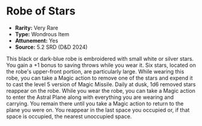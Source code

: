# Robe of Stars

- **Rarity:** Very Rare
- **Type:** Wondrous Item
- **Attunement:** Yes
- **Source:** 5.2 SRD (D&D 2024)

This black or dark-blue robe is embroidered with small white or silver stars. You gain a +1 bonus to saving throws while you wear it. Six stars, located on the robe's upper-front portion, are particularly large. While wearing this robe, you can take a Magic action to remove one of the stars and expend it to cast the level 5 version of Magic Missile. Daily at dusk, 1d6 removed stars reappear on the robe. While you wear the robe, you can take a Magic action to enter the Astral Plane along with everything you are wearing and carrying. You remain there until you take a Magic action to return to the plane you were on. You reappear in the last space you occupied or, if that space is occupied, the nearest unoccupied space.
